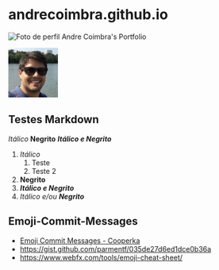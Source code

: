# andrecoimbra.github.io
![Foto de perfil](https://moodle.ifg.edu.br/pluginfile.php/27604/user/icon/academi/f1?rev=365489)
Andre Coimbra's Portfolio


![Foto de perfil local](img/f1.jpeg)

## Testes Markdown

_Itálico_
__Negrito__
___Itálico e Negrito___

1. *Itálico*
    1. Teste
    2. Teste 2
2. **Negrito**
3. ***Itálico e Negrito***
4. *Itálico e/ou **Negrito*** 

## Emoji-Commit-Messages
* [Emoji Commit Messages - Cooperka](https://github.com/cooperka/emoji-commit-messages)
* https://gist.github.com/parmentf/035de27d6ed1dce0b36a
* https://www.webfx.com/tools/emoji-cheat-sheet/

